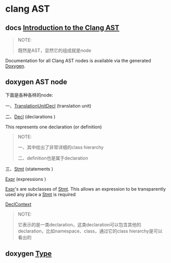 # clang AST

## docs [Introduction to the Clang AST](https://clang.llvm.org/docs/IntroductionToTheClangAST.html)

> NOTE: 
>
> 既然是AST，显然它的组成就是node

Documentation for all Clang AST nodes is available via the generated [Doxygen](https://clang.llvm.org/doxygen).





## doxygen AST node

下面是各种各样的node: 

一、[TranslationUnitDecl](https://clang.llvm.org/doxygen/classclang_1_1TranslationUnitDecl.html) (translation unit)

二、[Decl](https://clang.llvm.org/doxygen/classclang_1_1Decl.html) (declarations )

This represents one declaration (or definition)



> NOTE: 
>
> 一、其中给出了非常详细的class hierarchy
>
> 二、definition也是属于declaration

三、[Stmt](https://clang.llvm.org/doxygen/classclang_1_1Stmt.html) (statements )

[Expr](https://clang.llvm.org/doxygen/classclang_1_1Expr.html) (expressions ) 

[Expr](https://clang.llvm.org/doxygen/classclang_1_1Expr.html)'s are subclasses of [Stmt](https://clang.llvm.org/doxygen/classclang_1_1Stmt.html). This allows an expression to be transparently used any place a [Stmt](https://clang.llvm.org/doxygen/classclang_1_1Stmt.html) is required



[DeclContext](https://clang.llvm.org/doxygen/classclang_1_1DeclContext.html) 

> NOTE: 
>
> 它表示的是一类declaration，这类declaration可以包含其他的declaration，比如namespace、class，通过它的class hierarchy是可以看出的
>
> 



## doxygen [Type](https://clang.llvm.org/doxygen/classclang_1_1Type.html)

